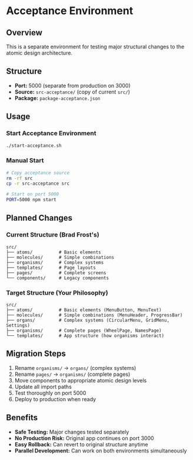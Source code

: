 # Acceptance Environment

## Overview
This is a separate environment for testing major structural changes to the atomic design architecture.

## Structure
- **Port:** 5000 (separate from production on 3000)
- **Source:** `src-acceptance/` (copy of current `src/`)
- **Package:** `package-acceptance.json`

## Usage

### Start Acceptance Environment
```bash
./start-acceptance.sh
```

### Manual Start
```bash
# Copy acceptance source
rm -rf src
cp -r src-acceptance src

# Start on port 5000
PORT=5000 npm start
```

## Planned Changes

### Current Structure (Brad Frost's)
```
src/
├── atoms/          # Basic elements
├── molecules/      # Simple combinations
├── organisms/      # Complex systems
├── templates/      # Page layouts
├── pages/          # Complete screens
└── components/     # Legacy components
```

### Target Structure (Your Philosophy)
```
src/
├── atoms/          # Basic elements (MenuButton, MenuText)
├── molecules/      # Simple combinations (MenuHeader, ProgressBar)
├── organs/         # Complex systems (CircularMenu, GridMenu, Settings)
├── organisms/      # Complete pages (WheelPage, NamesPage)
└── templates/      # App structure (how organisms interact)
```

## Migration Steps
1. Rename `organisms/` → `organs/` (complex systems)
2. Rename `pages/` → `organisms/` (complete pages)
3. Move components to appropriate atomic design levels
4. Update all import paths
5. Test thoroughly on port 5000
6. Deploy to production when ready

## Benefits
- **Safe Testing:** Major changes tested separately
- **No Production Risk:** Original app continues on port 3000
- **Easy Rollback:** Can revert to original structure anytime
- **Parallel Development:** Can work on both environments simultaneously 